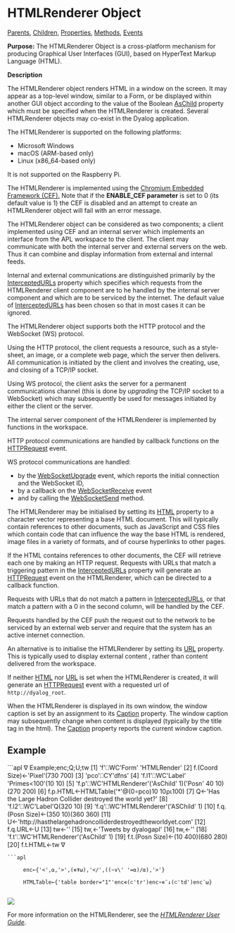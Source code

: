 <h1 class="heading"><span class="name">HTMLRenderer</span> <span class="right">Object</span></h1>

[Parents](../parentlists/htmlrenderer.md), [Children](../childlists/htmlrenderer.md), [Properties](../proplists/htmlrenderer.md), [Methods](../methodlists/htmlrenderer.md), [Events](../eventlists/htmlrenderer.md)

**Purpose:** The HTMLRenderer Object is a cross-platform mechanism for producing Graphical User Interfaces (GUI), based on HyperText Markup Language (HTML).

**Description**

The HTMLRenderer object renders HTML in a window on the screen. It may appear as a top-level window, similar to a Form, or be displayed within another GUI object according to the value of the Boolean [AsChild](../properties/aschild.md) property which must be specified when the HTMLRenderer is created. Several HTMLRenderer objects may co-exist in the Dyalog application.

The HTMLRenderer is supported on the following platforms:

- Microsoft Windows
- macOS (ARM-based only)
- Linux (x86_64-based only)

It is not supported on the Raspberry Pi.

The HTMLRenderer is implemented using the  [Chromium Embedded Framework (CEF).](https://en.wikipedia.org/wiki/Chromium_Embedded_Framework) Note that if the  **ENABLE_CEF parameter** is set to 0 (its default value is 1) the CEF is disabled and an attempt to create an HTMLRenderer object will fail with an error message.

The HTMLRenderer object can be considered as two components; a client implemented using CEF and an internal server which implements an interface from the APL workspace to the client.  The client may communicate with both the internal server and external servers on the web. Thus it can combine and display information from external and internal feeds.

Internal and external communications are distinguished primarily by the [InterceptedURLs](../properties/interceptedurls.md) property which specifies which requests from the HTMLRenderer client component are to he handled by the internal server component and which are to be serviced by the internet. The default value of [InterceptedURLs](../properties/interceptedurls.md) has been chosen so that in most cases it can be ignored.

The HTMLRenderer object supports both the HTTP protocol and the WebSocket (WS) protocol.

Using the HTTP protocol, the client requests a resource, such as  a style-sheet, an image, or a complete web page, which the server then delivers. All communication is initiated by the client and involves the creating, use, and closing of a TCP/IP socket.

Using WS protocol,  the client asks the server for a permanent communications channel (this is done by *upgrading* the TCP/IP socket to a WebSocket) which may subsequently be used for  messages initiated by either the client or the server.

The internal server component of the HTMLRenderer is implemented by functions in the workspace.

HTTP protocol communications are handled by  callback functions on the [HTTPRequest](../methodorevents/httprequest.md) event.

WS protocol communications are handled:

- by  the [WebSocketUpgrade](../methodorevents/websocketupgrade.md) event, which reports the initial connection and the WebSocket ID,
- by a callback on the [WebSocketReceive](../methodorevents/websocketreceive.md) event
- and by calling the [WebSocketSend](../methodorevents/websocketsend.md) method.

The HTMLRenderer may be initialised by setting its [HTML](../properties/html.md) property to a character vector representing a base HTML document. This will typically contain references to other documents,  such as JavaScript and CSS files which contain code that can influence the way the base HTML is rendered, image files in a variety of formats, and of course hyperlinks to other pages.

If the HTML contains references to other documents, the CEF will retrieve each one by making an HTTP request. Requests with URLs that match a triggering pattern in the [InterceptedURLs](../properties/interceptedurls.md) property will generate an [HTTPRequest](../methodorevents/httprequest.md) event on the HTMLRenderer, which can be directed to a callback function.

Requests with URLs that do not match a pattern in [InterceptedURLs](../properties/interceptedurls.md), or that match a pattern with a 0 in the second column, will be handled by the CEF.

Requests handled by the CEF push the request out to the network to be serviced by an external web server and require that the system has an active internet connection.

An alternative is to initialise the HTMLRenderer by setting its [URL](../properties/url.md) property. This is typically  used to display external content , rather than content delivered from the workspace.

If neither [HTML](../properties/html.md) nor [URL](../properties/url.md) is set when the HTMLRenderer is created, it will generate an [HTTPRequest](../methodorevents/httprequest.md) event with a requested url of `http://dyalog_root`.

When the HTMLRenderer is displayed in its own window, the  window caption is set by an assignment to its [Caption](../properties/caption.md) property. The window caption may subsequently change  when content is displayed  (typically  by the title tag in the html). The [Caption](../properties/caption.md) property reports the current window caption.

<h2 class="example">Example</h2>
```apl
     ∇ Example;enc;Q;U;tw
[1]    'f'⎕WC'Form' 'HTMLRender'
[2]    f.(Coord Size)←'Pixel'(730 700)
[3]    'pco'⎕CY'dfns'
[4]    'f.l1'⎕WC'Label' 'Primes<100'(10 10)
[5]    'f.p'⎕WC'HTMLRenderer'('AsChild' 1)('Posn' 40 10)(270 200)
[6]    f.p.HTML←HTMLTable('*'@(0∘pco)10 10⍴⍳100)
[7]    Q←'Has the Large Hadron Collider destroyed the world yet?'
[8]    'f.l2'⎕WC'Label'Q(320 10)
[9]    'f.q'⎕WC'HTMLRenderer'('ASChild' 1)
[10]   f.q.(Posn Size)←(350 10)(360 360)
[11]   U←'http://hasthelargehadroncolliderdestroyedtheworldyet.com'
[12]   f.q.URL←U
[13]   tw←'<a class="twtimeline"'
[14]   tw,←'href="https://twitter.com/dyalogapl">'
[15]   tw,←'Tweets by dyalogapl</a>'
[16]   tw,←'<script async src="http://platform.twitter.com/widgets.js"'
[17]   tw,←'charset="utf-8"></script>'
[18]   'f.t'⎕WC'HTMLRenderer'('AsChild' 1)
[19]   f.t.(Posn Size)←(10 400)(680 280)
[20]   f.t.HTML←tw
     ∇

```
```apl

     enc←{'<',⍺,'>',(∊⍕⍵),'</',((~∨\' '=⍺)/⍺),'>'}
     
     HTMLTable←{'table border="1"'enc∊(⊂'tr')enc∘∊¨↓(⊂'td')enc¨⍵}
     

```

![](../img/htmlrenderer1.png)

For more information on the HTMLRenderer, see the [_HTMLRenderer User Guide_](/latest/files/HTMLRenderer_User_Guide.pdf).